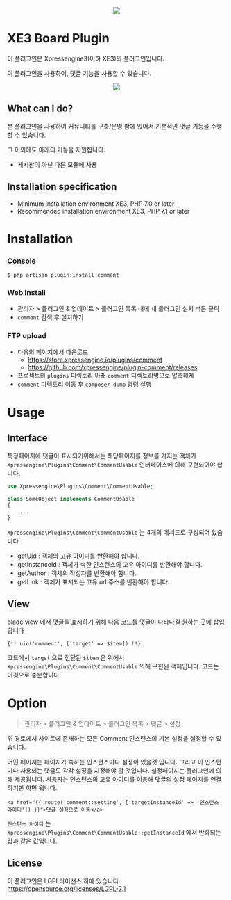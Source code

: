 
<p align="center"> 
  <img src="https://raw.githubusercontent.com/xpressengine/plugin-comment/master/icon.png">
 </p>

# XE3 Board Plugin
이 플러그인은 Xpressengine3(이하 XE3)의 플러그인입니다.

이 플러그인을 사용하여, 댓글 기능을 사용할 수 있습니다.


<p align="center"> 
  <img src="https://raw.githubusercontent.com/xpressengine/plugin-comment/develop/coment_preview.PNG">
 </p>

## What can I do?

본 플러그인을 사용하여 커뮤니티를 구축/운영 함에 있어서 기본적인 댓글 기능을 수행할 수 있습니다.

그 이외에도 아래의 기능을 지원합니다.

* 게시판이 아닌 다른 모듈에 사용


## Installation specification
* Minimum installation environment
   XE3, PHP 7.0 or later
* Recommended installation environment
   XE3, PHP 7.1 or later



# Installation
### Console
```
$ php artisan plugin:install comment
```

### Web install
- 관리자 > 플러그인 & 업데이트 > 플러그인 목록 내에 새 플러그인 설치 버튼 클릭
- `comment` 검색 후 설치하기

### FTP upload
- 다음의 페이지에서 다운로드
    * https://store.xpressengine.io/plugins/comment
    * https://github.com/xpressengine/plugin-comment/releases
- 프로젝트의 `plugins` 디렉토리 아래 `comment` 디렉토리명으로 압축해제
- `comment` 디렉토리 이동 후 `composer dump` 명령 실행

# Usage
## Interface
특정페이지에 댓글이 표시되기위해서는 해당페이지를 정보를 가지는 객체가 `Xpressengine\Plugins\Comment\CommentUsable` 인터페이스에 의해 구현되어야 합니다.
```php
use Xpressengine\Plugins\Comment\CommentUsable;

class SomeObject implements CommentUsable
{
    ...
}
```
`Xpressengine\Plugins\Comment\CommentUsable` 는 4개의 메서드로 구성되어 있습니다.
- getUid : 객체의 고유 아이디를 반환해야 합니다.
- getInstanceId : 객체가 속한 인스턴스의 고유 아이디를 반환해야 합니다.
- getAuthor : 객체의 작성자를 반환해야 합니다.
- getLink : 객체가 표시되는 고유 url 주소를 반환해야 합니다.

## View
blade view 에서 댓글을 표시하기 위해 다음 코드를 댓글이 나타나길 원하는 곳에 삽입합니다
```
{!! uio('comment', ['target' => $item]) !!}
```
코드에서 `target` 으로 전달된 `$item` 은 위에서 `Xpressengine\Plugins\Comment\CommentUsable` 의해 구현된 객체입니다.
코드는 이것으로 충분합니다.

# Option
> 관리자 > 플러그인 & 업데이트 > 플러그인 목록 > 댓글 > 설정

위 경로에서 사이트에 존재하는 모든 Comment 인스턴스의 기본 설정을 설정할 수 있습니다. 


어떤 페이지는 페이지가 속하는 인스턴스마다 설정이 있을것 입니다. 그리고 이 인스턴마다 사용되는 댓글도 각각 설정을 지정해야 할 것입니다.
설정페이지는 플러그인에 의해 제공됩니다. 사용자는 인스턴스의 고유 아이디를 이용해 댓글의 설정 페이지를 연결하기만 하면 됩니다.
```
<a href="{{ route('comment::setting', ['targetInstanceId' => '인스턴스 아이디']) }}">댓글 설정으로 이동</a>
```
`인스턴스 아이디` 는 `Xpressengine\Plugins\Comment\CommentUsable::getInstanceId` 에서 반화되는 값과 같은 값입니다.

## License
이 플러그인은 LGPL라이선스 하에 있습니다. <https://opensource.org/licenses/LGPL-2.1>
